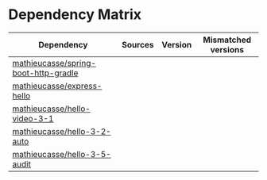 # Dependency Matrix

Dependency | Sources | Version | Mismatched versions
---------- | ------- | ------- | -------------------
[mathieucasse/spring-boot-http-gradle](https://github.com/mathieucasse/spring-boot-http-gradle.git) |  | []() | 
[mathieucasse/express-hello](https://github.com/mathieucasse/express-hello.git) |  | []() | 
[mathieucasse/hello-video-3-1](https://github.com/mathieucasse/hello-video-3-1.git) |  | []() | 
[mathieucasse/hello-3-2-auto](https://github.com/mathieucasse/hello-3-2-auto.git) |  | []() | 
[mathieucasse/hello-3-5-audit](https://github.com/mathieucasse/hello-3-5-audit.git) |  | []() | 

